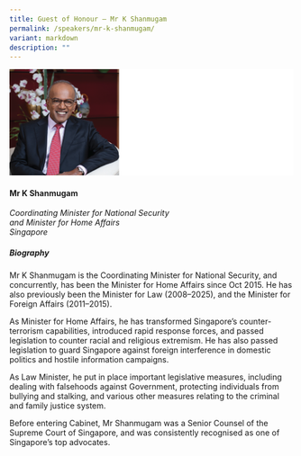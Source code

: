 ```yaml
---
title: Guest of Honour – Mr K Shanmugam
permalink: /speakers/mr-k-shanmugam/
variant: markdown
description: ""
---
```

![](/images/2025%20speakers/Mr_K_Shanmugam.png)
#### **Mr K Shanmugam**

*Coordinating Minister for National Security<br>and Minister for Home Affairs<br>Singapore*

##### **Biography**
Mr K Shanmugam is the Coordinating Minister for National Security, and concurrently, has been the Minister for Home Affairs since Oct 2015. He has also previously been the Minister for Law (2008–2025), and the Minister for Foreign Affairs (2011–2015).

As Minister for Home Affairs, he has transformed Singapore’s counter-terrorism capabilities, introduced rapid response forces, and passed legislation to counter racial and religious extremism. He has also passed legislation to guard Singapore against foreign interference in domestic politics and hostile information campaigns. 

As Law Minister, he put in place important legislative measures, including dealing with falsehoods against Government, protecting individuals from bullying and stalking, and various other measures relating to the criminal and family justice system. 

Before entering Cabinet, Mr Shanmugam was a Senior Counsel of the Supreme Court of Singapore, and was consistently recognised as one of Singapore’s top advocates.